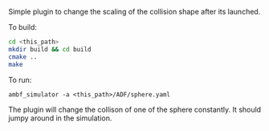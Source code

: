 Simple plugin to change the scaling of the collision shape after its launched.


To build:
``` bash
cd <this_path>
mkdir build && cd build
cmake ..
make
```

To run:

```
ambf_simulator -a <this_path>/ADF/sphere.yaml
```

The plugin will change the collison of one of the sphere constantly. It should jumpy around in the simulation.

 
